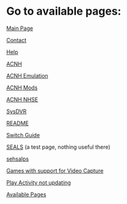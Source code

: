 <html>
 <head>
  <meta name="description" content="A list of all available pages on AC-Modding.">
  <title>AC-M Available Pages</title>
</head> 
</html>

# Go to available pages:

[Main Page](index)

[Contact](contact)

[Help](help)

[ACNH](ACNH)

[ACNH Emulation](ACNH/emulation)

[ACNH Mods](ACNH/mods)

[ACNH NHSE](ACNH/NHSE)

[SysDVR](ACNH/SysDVR)

[README](README)

[Switch Guide](switch-guide)

[SEALS](pages/misc/SEALS) (a test page, nothing useful there)

[sehsalps](pages/misc/sehsalps.txt)

[Games with support for Video Capture](pages/gamesw-video-capture.md)

[Play Activity not updating](pages/Play-Activity-not-updating)

[Available Pages](219)
